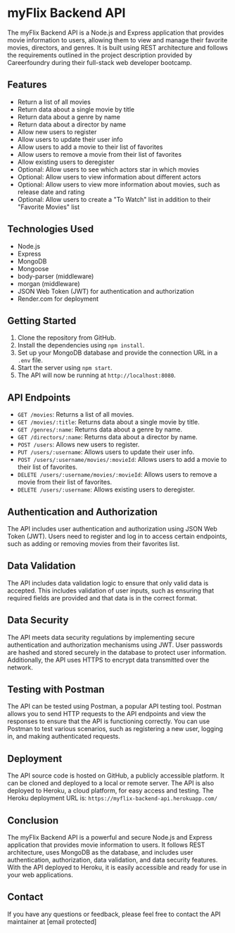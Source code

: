<h1>myFlix Backend API</h1>
<p>The myFlix Backend API is a Node.js and Express application that provides movie information to users, 
 allowing them to view and manage their favorite movies, 
directors, and genres. It is built using REST architecture and follows the requirements outlined in the project description provided by Careerfoundry during
 their full-stack web developer bootcamp.</p>
    <h2>Features</h2>
<ul>
    <li>Return a list of all movies</li>
    <li>Return data about a single movie by title</li>
    <li>Return data about a genre by name</li>
    <li>Return data about a director by name</li>
    <li>Allow new users to register</li>
    <li>Allow users to update their user info</li>
    <li>Allow users to add a movie to their list of favorites</li>
    <li>Allow users to remove a movie from their list of favorites</li>
    <li>Allow existing users to deregister</li>
    <li>Optional: Allow users to see which actors star in which movies</li>
    <li>Optional: Allow users to view information about different actors</li>
    <li>Optional: Allow users to view more information about movies, such as release date and rating</li>
    <li>Optional: Allow users to create a "To Watch" list in addition to their "Favorite Movies" list</li>
</ul>

<h2>Technologies Used</h2>
<ul>
    <li>Node.js</li>
    <li>Express</li>
    <li>MongoDB</li>
    <li>Mongoose</li>
    <li>body-parser (middleware)</li>
    <li>morgan (middleware)</li>
    <li>JSON Web Token (JWT) for authentication and authorization</li>
    <li>Render.com for deployment</li>
</ul>

<h2>Getting Started</h2>
<ol>
    <li>Clone the repository from GitHub.</li>
    <li>Install the dependencies using <code>npm install</code>.</li>
    <li>Set up your MongoDB database and provide the connection URL in a <code>.env</code> file.</li>
    <li>Start the server using <code>npm start</code>.</li>
    <li>The API will now be running at <code>http://localhost:8080</code>.</li>
</ol>

<h2>API Endpoints</h2>
<ul>
    <li><code>GET /movies</code>: Returns a list of all movies.</li>
    <li><code>GET /movies/:title</code>: Returns data about a single movie by title.</li>
    <li><code>GET /genres/:name</code>: Returns data about a genre by name.</li>
    <li><code>GET /directors/:name</code>: Returns data about a director by name.</li>
    <li><code>POST /users</code>: Allows new users to register.</li>
    <li><code>PUT /users/:username</code>: Allows users to update their user info.</li>
    <li><code>POST /users/:username/movies/:movieId</code>: Allows users to add a movie to their list of favorites.</li>
    <li><code>DELETE /users/:username/movies/:movieId</code>: Allows users to remove a movie from their list of favorites.</li>
    <li><code>DELETE /users/:username</code>: Allows existing users to deregister.</li>
</ul>

<h2>Authentication and Authorization</h2>
<p>The API includes user authentication and authorization using JSON Web Token (JWT). Users need to register and log in to access certain endpoints, such as adding or removing movies from their favorites list.</p>

<h2>Data Validation</h2>
<p>The API includes data validation logic to ensure that only valid data is accepted. This includes validation of user inputs, such as ensuring that required fields are provided and that data is in the correct format.</p>

<h2>Data Security</h2>
<p>The API meets data security regulations by implementing secure authentication and authorization mechanisms using JWT. User passwords are hashed and stored securely in the database to protect user information. Additionally, the API uses HTTPS to encrypt data transmitted over the network.</p>

<h2>Testing with Postman</h2>
<p>The API can be tested using Postman, a popular API testing tool. Postman allows you to send HTTP requests to the API endpoints and view the responses to ensure that the API is functioning correctly. You can use Postman to test various scenarios, such as registering a new user, logging in, and making authenticated requests.</p>

<h2>Deployment</h2>
<p>The API source code is hosted on GitHub, a publicly accessible platform. It can be cloned and deployed to a local or remote server. The API is also deployed to Heroku, a cloud platform, for easy access and testing. The Heroku deployment URL is: <code>https://myflix-backend-api.herokuapp.com/</code></p>

<h2>Conclusion</h2>
<p>The myFlix Backend API is a powerful and secure Node.js and Express application that provides movie information to users. It follows REST architecture, uses MongoDB as the database, and includes user authentication, authorization, data validation, and data security features. With the API deployed to Heroku, it is easily accessible and ready for use in your web applications.</p>

<h2>Contact</h2>
<p>If you have any questions or feedback, please feel free to contact the API maintainer at [email protected]</p>


